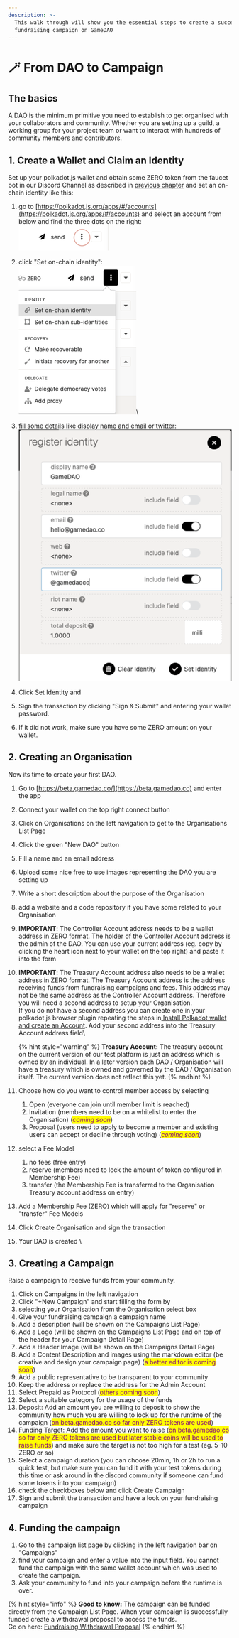 ```yaml
---
description: >-
  This walk through will show you the essential steps to create a successful
  fundraising campaign on GameDAO
---
```


# 🪄 From DAO to Campaign

## The basics

A DAO is the minimum primitive you need to establish to get organised with your collaborators and community. Whether you are setting up a guild, a working group for your project team or want to interact with hundreds of community members and contributors.

## 1. Create a Wallet and Claim an Identity

Set up your polkadot.js wallet and obtain some ZERO token from the faucet bot in our Discord Channel as described in [previous chapter](installing-your-wallet.md) and set an on-chain identity like this:

1. go to [https://polkadot.js.org/apps/#/accounts](https://polkadot.js.org/apps/#/accounts) and select an account from below and find the three dots on the right:\
   ![](<../.gitbook/assets/image (5).png>)
2. click "Set on-chain identity":\
   ![](<../.gitbook/assets/image (4).png>)\

3. fill some details like display name and email or twitter:\
   ![](<../.gitbook/assets/image (6).png>)
4. Click Set Identity and&#x20;
5. Sign the transaction by clicking "Sign & Submit" and entering your wallet password.
6. If it did not work, make sure you have some ZERO amount on your wallet.

## 2. Creating an Organisation

Now its time to create your first DAO.

1. Go to [https://beta.gamedao.co/](https://beta.gamedao.co) and enter the app
2. Connect your wallet on the top right connect button
3. Click  on Organisations on the left navigation to get to the Organisations List Page
4. Click the green "New DAO" button
5. Fill a name and an email address
6. Upload some nice free to use images representing the DAO you are setting up
7. &#x20;Write a short description about the purpose of the Organisation
8. add a website and a code repository if you have some related to your Organisation
9. **IMPORTANT**: The Controller Account address needs to be a wallet address in ZERO format. The holder of the Controller Account address is the admin of the DAO. You can use your current address (eg. copy by clicking the heart icon next to your wallet on the top right) and paste it into the form
10. **IMPORTANT**: The Treasury Account address also needs to be a wallet address in ZERO format. The Treasury Account address is the address receiving funds from fundraising campaigns and fees. This address may not be the same address as the Controller Account address. Therefore you will need a second address to setup your Organisation. \
    If you do not have a second address you can create one in your polkadot.js browser plugin repeating the steps in[ Install Polkadot wallet and create an Account](installing-your-wallet.md).  Add your second address into the Treasury Account address field\


    {% hint style="warning" %}
    **Treasury Account:** The treasury account on the current version of our test platform is just an address which is owned by an individual. In a later version each DAO / Organisation will have a treasury which is owned and governed by the DAO / Organisation itself. The current version does not reflect this yet.&#x20;
    {% endhint %}
11. Choose how do you want to control member access by selecting&#x20;
    1. Open (everyone can join until member limit is reached)
    2. Invitation (members need to be on a whitelist to enter the Organisation) (_<mark style="color:purple;">coming soon</mark>_)
    3. Proposal (users need to apply to become a member and existing users can accept or decline through voting) (_<mark style="color:purple;">coming soon</mark>_)
12. select a Fee Model
    1. no fees (free entry)
    2. reserve (members need to lock the amount of token configured in Membership Fee)
    3. transfer (the Membership Fee is transferred to the Organisation Treasury account address  on entry)
13. Add a Membership Fee (ZERO) which will apply for "reserve" or "transfer" Fee Models
14. Click Create Organisation and sign the transaction
15. Your DAO is created \


## 3. Creating a Campaign

Raise a campaign to receive funds from your community.

1. Click on Campaigns in the left navigation
2. Click "+New Campaign" and start filling the form by
3. selecting your Organisation from the Organisation select box
4. Give your fundraising campaign a campaign name
5. Add a description  (will be shown on the Campaigns List Page)
6. Add a Logo  (will be shown on the Campaigns List Page and on top of the header for your Campaign Detail Page)
7. Add a Header Image (will be shown on the Campaigns Detail Page)
8. Add a Content Description and images using the markdown editor (be creative and design your campaign page) (<mark style="color:purple;">a better editor is coming soon</mark>)
9. Add a public representative to be transparent to your community
10. Keep the address or replace the address for the Admin Account&#x20;
11. Select Prepaid as Protocol (<mark style="color:purple;">others coming soon</mark>)
12. Select a suitable category for the usage of the funds
13. Deposit: Add an amount you are willing to deposit to show the community how much you are willing to lock up for the runtime of the campaign  (<mark style="color:purple;">on beta.gamedao.co so far only ZERO tokens are used</mark>)&#x20;
14. Funding Target: Add the amount you want to raise (<mark style="color:purple;">on beta.gamedao.co so far only ZERO tokens are used but later stable coins will be used to raise funds</mark>) and make sure the target is not too high for a test (eg. 5-10 ZERO or so)
15. Select a campaign duration (you can choose 20min, 1h or 2h to run a quick test, but make sure you can fund it with your test tokens during this time or ask around in the discord community if someone can fund some tokens into your campaign)
16. check the checkboxes below and click Create Campaign
17. Sign and submit the transaction and have a look on your fundraising campaign

## 4. Funding the campaign

1. Go to the campaign list page by clicking in the left navigation bar on "Campaigns"
2. find your campaign and enter a value into the input field. You cannot fund the campaign with the same wallet account which was used to create the campaign.
3. Ask your community to fund into your campaign before the runtime is over.&#x20;



{% hint style="info" %}
**Good to know:** The campaign can be funded directly from the Campaign List Page. When your campaign is successfully funded create a withdrawal proposal to access the funds.\
Go on here: [Fundraising Withdrawal Proposal](../fundamentals/fundraising/fundraising-withdrawal-proposal.md)
{% endhint %}

